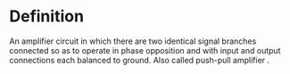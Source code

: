 # Definition

An amplifier circuit in which there are two identical signal branches
connected so as to operate in phase opposition and with input and output
connections each balanced to ground. Also called push-pull amplifier .
